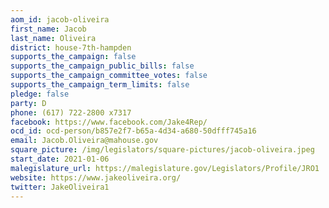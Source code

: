```yaml
---
aom_id: jacob-oliveira
first_name: Jacob
last_name: Oliveira
district: house-7th-hampden
supports_the_campaign: false
supports_the_campaign_public_bills: false
supports_the_campaign_committee_votes: false
supports_the_campaign_term_limits: false
pledge: false
party: D
phone: (617) 722-2800 x7317
facebook: https://www.facebook.com/Jake4Rep/
ocd_id: ocd-person/b857e2f7-b65a-4d34-a680-50dfff745a16
email: Jacob.Oliveira@mahouse.gov
square_picture: /img/legislators/square-pictures/jacob-oliveira.jpeg
start_date: 2021-01-06
malegislature_url: https://malegislature.gov/Legislators/Profile/JRO1
website: https://www.jakeoliveira.org/
twitter: JakeOliveira1
---
```

